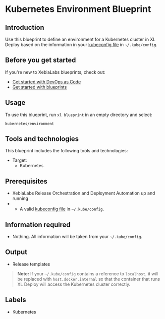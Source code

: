 # Kubernetes Environment Blueprint

## Introduction

Use this blueprint to define an environment for a Kubernetes cluster in XL Deploy based on the information in your [kubeconfig file](https://kubernetes.io/docs/concepts/configuration/organize-cluster-access-kubeconfig/) in `~/.kube/config`.

## Before you get started

If you're new to XebiaLabs blueprints, check out:

* [Get started with DevOps as Code](https://docs.xebialabs.com/xl-release/concept/get-started-with-devops-as-code.html)
* [Get started with blueprints](https://docs.xebialabs.com/xl-release/concept/get-started-with-blueprints.html)

## Usage

To use this blueprint, run `xl blueprint` in an empty directory and select:

```plain
kubernetes/environment
```

## Tools and technologies

This blueprint includes the following tools and technologies:

* Target:
  * Kubernetes

## Prerequisites

* XebiaLabs Release Orchestration and Deployment Automation up and running
* * A valid [kubeconfig file](https://kubernetes.io/docs/concepts/configuration/organize-cluster-access-kubeconfig/) in `~/.kube/config`.

## Information required

* Nothing. All information will be taken from your `~/.kube/config`.

## Output

* Release templates

> **Note:** If your `~/.kube/config` contains a reference to `localhost`, it will be replaced with `host.docker.internal` so that the container that runs XL Deploy will access the Kubernetes cluster correctly.

## Labels

* Kubernetes

